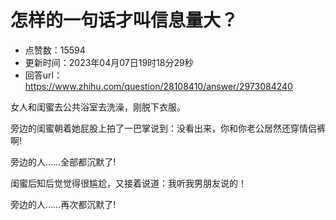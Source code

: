 # 怎样的一句话才叫信息量大？
- 点赞数：15594
- 更新时间：2023年04月07日19时18分29秒
- 回答url：https://www.zhihu.com/question/28108410/answer/2973084240
<body>
 <p data-pid="oXW-Bqdr">女人和闺蜜去公共浴室去洗澡，刚脱下衣服。</p>
 <p data-pid="VZLZX5m-">旁边的闺蜜朝着她屁股上拍了一巴掌说到：没看出来，你和你老公居然还穿情侣裤啊!</p>
 <p data-pid="WK_9M0qT">旁边的人……全部都沉默了!</p>
 <p data-pid="4o-zU0ZP">闺蜜后知后觉觉得很尴尬，又接着说道：我听我男朋友说的！</p>
 <p data-pid="S4vdnIit">旁边的人……再次都沉默了!</p>
</body>